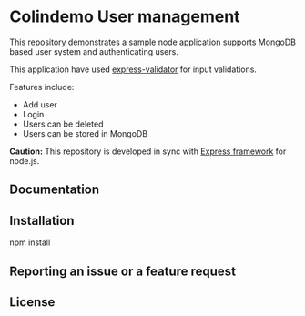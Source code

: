Colindemo User management
====================

This repository demonstrates a sample node application supports MongoDB based user system and
authenticating users. 

This application have used [express-validator](https://github.com/ctavan/express-validator) for input validations.

Features include:

- Add user
- Login 
- Users can be deleted
- Users can be stored in MongoDB

**Caution:** This repository is developed in sync with [Express framework](http://expressjs.com/) for node.js.

Documentation
-------------


Installation
------------

npm install

Reporting an issue or a feature request
---------------------------------------


License
-------
